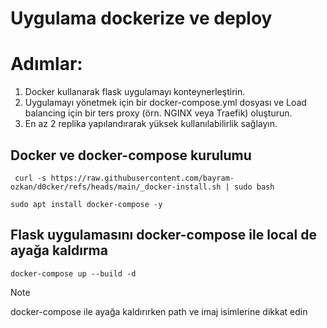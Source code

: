 
# Uygulama dockerize ve deploy

# Adımlar: 
1. Docker kullanarak flask uygulamayı konteynerleştirin. 
2. Uygulamayı yönetmek için bir docker-compose.yml dosyası ve Load balancing için bir ters proxy (örn. NGINX veya Traefik) oluşturun. 
3. En az 2 replika yapılandırarak yüksek kullanılabilirlik sağlayın.




## Docker ve docker-compose kurulumu

```
 curl -s https://raw.githubusercontent.com/bayram-ozkan/d0cker/refs/heads/main/_docker-install.sh | sudo bash
```

```
sudo apt install docker-compose -y
```

## Flask uygulamasını docker-compose ile  local de ayağa kaldırma 
```
docker-compose up --build -d
```

> [!NOTE]
> docker-compose ile ayağa kaldırırken  path  ve imaj isimlerine dikkat edin
